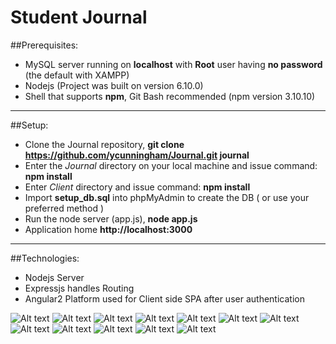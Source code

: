 # Student Journal

##Prerequisites:
* MySQL server running on **localhost** with **Root** user having **no password** (the default with XAMPP)
* Nodejs (Project was built on version 6.10.0)
* Shell  that supports **npm**, Git Bash recommended (npm version 3.10.10)

---
##Setup:
* Clone the Journal repository, **git clone https://github.com/ycunningham/Journal.git journal**
* Enter the *Journal* directory on your local machine and issue command:
  **npm install**
* Enter *Client* directory and issue command:
  **npm install**
* Import **setup_db.sql** into phpMyAdmin to create the DB ( or use your preferred method )
* Run the node server (app.js), **node app.js**
* Application home **http://localhost:3000**

---
##Technologies:
* Nodejs Server
* Expressjs handles Routing
* Angular2 Platform used for Client side SPA after user authentication 

![Alt text](https://raw.githubusercontent.com/ycunningham/Journal/master/shots/login.jpg?raw=true "Login Screen")
![Alt text](https://raw.githubusercontent.com/ycunningham/Journal/master/shots/register.jpg?raw=true "Create user")
![Alt text](https://raw.githubusercontent.com/ycunningham/Journal/master/shots/Toggle_Student.jpg?raw=true "")
![Alt text](https://raw.githubusercontent.com/ycunningham/Journal/master/shots/made_teacher.jpg?raw=true "")
![Alt text](https://raw.githubusercontent.com/ycunningham/Journal/master/shots/create_class.jpg?raw=true "")
![Alt text](https://raw.githubusercontent.com/ycunningham/Journal/master/shots/create_topic.jpg?raw=true "")
![Alt text](https://raw.githubusercontent.com/ycunningham/Journal/master/shots/student_post_to_topic.jpg?raw=true "")
![Alt text](https://raw.githubusercontent.com/ycunningham/Journal/master/shots/teacher_add_topic_to_class.jpg?raw=true "")
![Alt text](https://raw.githubusercontent.com/ycunningham/Journal/master/shots/student_enroll.jpg?raw=true "")
![Alt text](https://raw.githubusercontent.com/ycunningham/Journal/master/shots/teacher_confirm_enrollment.jpg?raw=true "")
![Alt text](https://raw.githubusercontent.com/ycunningham/Journal/master/shots/admin_logged_in.jpg?raw=true "")
![Alt text](https://raw.githubusercontent.com/ycunningham/Journal/master/shots/admin_after_teacher_has_class.jpg?raw=true "")
